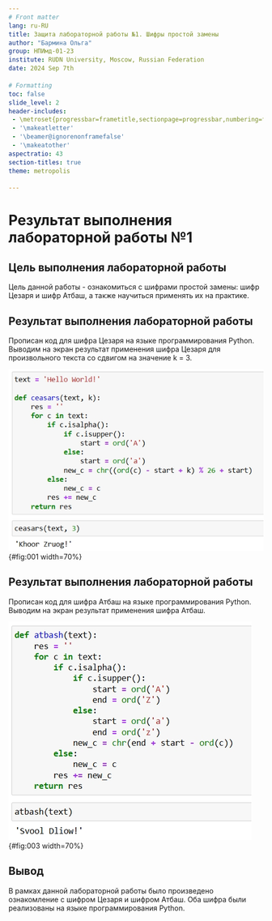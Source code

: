 ```yaml
---
# Front matter
lang: ru-RU
title: Защита лабораторной работы №1. Шифры простой замены
author: "Бармина Ольга"
group: НПИмд-01-23
institute: RUDN University, Moscow, Russian Federation
date: 2024 Sep 7th

# Formatting
toc: false
slide_level: 2
header-includes: 
 - \metroset{progressbar=frametitle,sectionpage=progressbar,numbering=fraction}
 - '\makeatletter'
 - '\beamer@ignorenonframefalse'
 - '\makeatother'
aspectratio: 43
section-titles: true
theme: metropolis

---
```


# Результат выполнения лабораторной работы №1

## Цель выполнения лабораторной работы 

Цель данной работы - ознакомиться с шифрами простой замены: шифр Цезаря и шифр Атбаш, а также научиться применять их на практике.

## Результат выполнения лабораторной работы

Прописан код для шифра Цезаря на языке программирования Python. Выводим на экран результат применения шифра Цезаря для произвольного текста со сдвигом на значение k = 3.

![Шифр Цезаря](images/1.jpg){#fig:001 width=70%}

## Результат выполнения лабораторной работы

Прописан код для шифра Атбаш на языке программирования Python. Выводим на экран результат применения шифра Атбаш.

![Шифр Атбаш](images/2.jpg){#fig:003 width=70%}

## Вывод 

В рамках данной лабораторной работы было произведено ознакомление с шифром Цезаря и шифром Атбаш.
Оба шифра были реализованы на языке программирования Python.